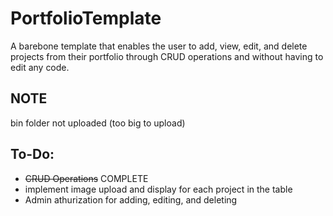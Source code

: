 # PortfolioTemplate

A barebone template that enables the user to add, view, edit, and delete projects from their portfolio through CRUD operations and without having to edit any code.

## NOTE
bin folder not uploaded (too big to upload)

## To-Do:
- ~~CRUD Operations~~ COMPLETE
- implement image upload and display for each project in the table
- Admin athurization for adding, editing, and deleting 


